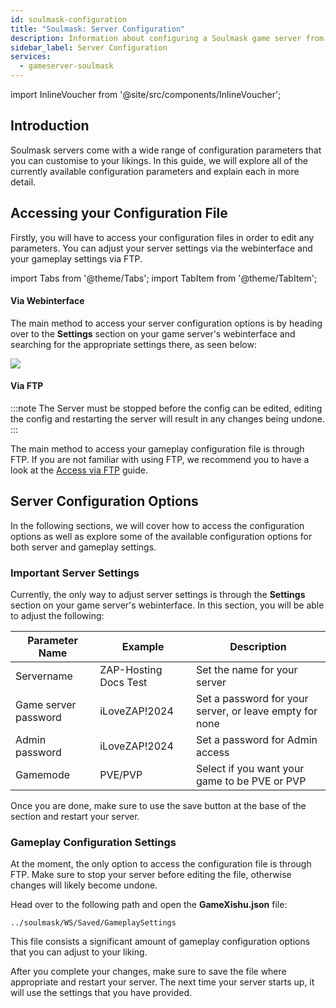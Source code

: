 ```yaml
---
id: soulmask-configuration
title: "Soulmask: Server Configuration"
description: Information about configuring a Soulmask game server from ZAP-Hosting 
sidebar_label: Server Configuration
services:
  - gameserver-soulmask
---
```


import InlineVoucher from '@site/src/components/InlineVoucher';

## Introduction

Soulmask servers come with a wide range of configuration parameters that you can customise to your likings. In this guide, we will explore all of the currently available configuration parameters and explain each in more detail.

<InlineVoucher />

## Accessing your Configuration File

Firstly, you will have to access your configuration files in order to edit any parameters. You can adjust your server settings via the webinterface and your gameplay settings via FTP.

import Tabs from '@theme/Tabs';
import TabItem from '@theme/TabItem';

<Tabs>
<TabItem value="settings" label="Via Webinterface" default>

#### Via Webinterface

The main method to access your server configuration options is by heading over to the **Settings** section on your game server's webinterface and searching for the appropriate settings there, as seen below:

![](https://screensaver01.zap-hosting.com/index.php/s/QDPzFgWRrfB49HB/preview)
</TabItem>

<TabItem value="ftp" label="Via FTP">

#### Via FTP

:::note
The Server must be stopped before the config can be edited, editing the config and restarting the server will result in any changes being undone.
:::

The main method to access your gameplay configuration file is through FTP. If you are not familiar with using FTP, we recommend you to have a look at the [Access via FTP](gameserver-ftpaccess.md) guide.

</TabItem>
</Tabs>

## Server Configuration Options
In the following sections, we will cover how to access the configuration options as well as explore some of the available configuration options for both server and gameplay settings.

### Important Server Settings

Currently, the only way to adjust server settings is through the **Settings** section on your game server's webinterface. In this section, you will be able to adjust the following:

| Parameter Name       | Example               | Description                                             |
| -------------------- | --------------------- | ------------------------------------------------------- | 
| Servername           | ZAP-Hosting Docs Test | Set the name for your server                            |
| Game server password | iLoveZAP!2024         | Set a password for your server, or leave empty for none |
| Admin password       | iLoveZAP!2024         | Set a password for Admin access                         |
| Gamemode             | PVE/PVP               | Select if you want your game to be PVE or PVP           |

Once you are done, make sure to use the save button at the base of the section and restart your server.

### Gameplay Configuration Settings

At the moment, the only option to access the configuration file is through FTP. Make sure to stop your server before editing the file, otherwise changes will likely become undone.

Head over to the following path and open the **GameXishu.json** file:
```
../soulmask/WS/Saved/GameplaySettings
```

This file consists a significant amount of gameplay configuration options that you can adjust to your liking.

After you complete your changes, make sure to save the file where appropriate and restart your server. The next time your server starts up, it will use the settings that you have provided.

<InlineVoucher />
